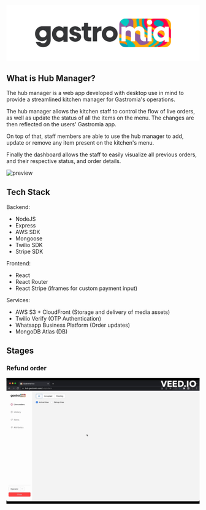![logo](gastromia_logo.png)

## What is Hub Manager?

The hub manager is a web app developed with desktop use in mind to provide a streamlined kitchen manager for Gastromia's operations. 

The hub manager allows the kitchen staff to control the flow of live orders, as well as update the status of all the items on the menu. The changes are then reflected on the users' Gastromia app. 

On top of that, staff members are able to use the hub manager to add, update or remove any item present on the kitchen's menu. 

Finally the dashboard allows the staff to easily visualize all previous orders, and their respective status, and order details. 

![preview](preview.gif)

## Tech Stack

Backend:

- NodeJS
- Express
- AWS SDK
- Mongoose
- Twilio SDK
- Stripe SDK

Frontend:

- React
- React Router
- React Stripe (iframes for custom payment input)

Services:

- AWS S3 + CloudFront (Storage and delivery of media assets)
- Twilio Verify (OTP Authentication)
- Whatsapp Business Platform (Order updates)
- MongoDB Atlas (DB)

## Stages

### Refund order
![refund](refund.gif)
